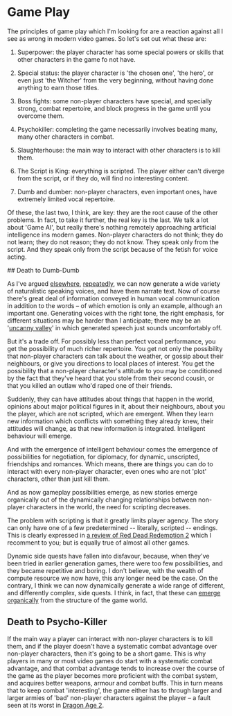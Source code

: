 # Game Play

The principles of game play which I'm looking for are a reaction against all I see as wrong in modern video games. So let's set out what these are:

1. Superpower: the player character has some special powers or skills that other characters in the game fo not have.

2. Special status: the player character is 'the chosen one', 'the hero', or even just 'the Witcher' from the very beginning, without having done anything to earn those titles.

3. Boss fights: some non-player characters have special, and specially strong, combat repertoire, and block progress in the game until you overcome them.

4. Psychokiller: completing the game necessarily involves beating many, many other characters in combat.

5. Slaughterhouse: the main way to interact with other characters is to kill them.

7. The Script is King: everything is scripted. The player either can't diverge from the script, or if they do, will find no interesting content.

6. Dumb and dumber: non-player characters, even important ones, have extremely limited vocal repertoire.

Of these, the last two, I think, are key: they are the root cause of the other problems. In fact, to take it further, the real key is the last. We talk a lot about 'Game AI', but really there's nothing remotely approaching artificial intelligence ins modern games. Non-player characters do not think; they do not learn; they do not reason; they do not know. They speak only from the script. And they speak only from the script because of the fetish for voice acting.

## Death to Dumb-Dumb

As I've argued [elsewhere](), [repeatedly](), we can now generate a wide variety of naturalistic speaking voices, and have them narrate text. Now of course there's great deal of information conveyed in human vocal communication in addition to the words – of which emotion is only an example, although an important one. Generating voices with the right tone, the right emphasis, for different situations may be harder than I anticipate; there may be an '[uncanny valley](Uncanny_dialogue)' in which generated speech just sounds uncomfortably off.

But it's a trade off. For possibly less than perfect vocal performance, you get the possibility of much richer repertoire. You get not only the possibility that non-player characters can talk about the weather, or gossip about their neighbours, or give you directions to local places of interest. You get the possibility that a non-player character's attitude to you may be conditioned by the fact that they've heard that you stole from their second cousin, or that you killed an outlaw who'd raped one of their friends.

Suddenly, they can have attitudes about things that happen in the world, opinions about major political figures in it, about their neighbours, about you the player, which are not scripted, which are emergent. When they learn new information which conflicts with something they already knew, their attitudes will change, as that new information is integrated. Intelligent behaviour will emerge.

And with the emergence of intelligent behaviour comes the emergence of possibilities for negotiation, for diplomacy, for dynamic, unscripted, friendships and romances. Which means, there are things you can do to interact with every non-player character, even ones who are not 'plot' characters, other than just kill them.

And as now gameplay possibilities emerge, as new stories emerge organically out of the dynamically changing relationships between non-player characters in the world, the need for scripting decreases.

The problem with scripting is that it greatly limits player agency. The story can only have one of a few predetermined -- literally, scripted -- endings. This is clearly expressed in [a review of Red Dead Redemption 2](https://youtu.be/_JRikiQyzLA) which I recomment to you; but is equally true of almost all other games. 

Dynamic side quests have fallen into disfavour, because, when they've been tried in earlier generation games, there were too few possibilities, and they became repetitive and boring. I don't believe, with the wealth of compute resource we now have, this any longer need be the case. On the contrary, I think we can now dynamically generate a wide range of different, and differently complex, side quests. I think, in fact, that these can [emerge organically](Organic_Quests.md) from the structure of the game world.

## Death to Psycho-Killer

If the main way a player can interact with non-player characters is to kill them, and if the player doesn't have a systematic combat advantage over non-player characters, then it's going to be a short game. This is why players in many or most video games do start with a systematic combat advantage, and that combat advantage tends to increase over the course of the game as the player becomes more proficient with the combat system, and acquires better weapons, armour and combat buffs. This in turn means that to keep combat 'interesting', the game either has to through larger and larger armies of 'bad' non-player characters against the player – a fault seen at its worst in [Dragon Age 2](https://youtu.be/Sc8Bn8yqPYQ?t=3150).

